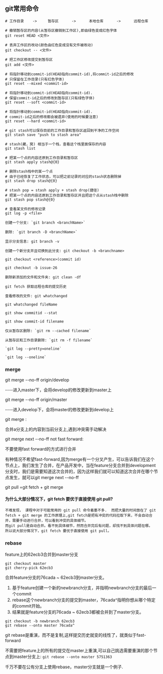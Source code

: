 ## git常用命令

```shell
# 工作目录    ->     暂存区      ->      本地仓库      ->      远程仓库

# 撤销暂存区的内容(从暂存区撤销到工作区),即由绿色变成红色字体
git reset HEAD <文件>

# 丢弃工作区的改动(颜色由红色变成没有文件被改动)
git checkout -- <文件>

# 把工作区修改提交到暂存区
git add <文件>

# 将指针移动到commit-id(HEAD指向commit-id),将commit-id之后的修改
# 只保留在工作目录(只有红色字体)
git reset --mixed <commit-id>

# 将指针移动到commit-id(HEAD指向commit-id).
# 保留commit-id之后的修改到暂存区(只有绿色字体)
git reset --soft <commit-id>

# 将指针移动到commit-id(HEAD指向commit-id).
# commit-id之后的修改都会被遗弃(使用的时候要注意)
git reset --hard <commit-id>

# git stash可以保存目前的工作目录和暂存区返回到干净的工作空间
git stash save "push to stash area"

# stash(藏，窝) 相当于一个栈，查看这个栈里面保存的内容
git stash list

# 把某一个点的内容还原到工作目录和暂存区
git stash apply stash@{0}

# 删除stash栈中的某一个点
# 由于已经恢复了工作状态，可以把之前记录的对应的stash状态删除掉
git stash drop stash@{0}

# stash pop = stash apply + stash drop(捷径)
# 把某一个点的内容还原到工作目录和暂存区并且把这个点从stash栈中删除
git stash pop stash@{0}

# 查看某文件的修改记录
git log -p <file>

创建一个分支: `git branch <branchName>`

删除: `git branch -D <branchName>`

显示分支信息: git branch -v

创建一个新分支并且切换到此分支: git checkout -b <branchname>

git checkout <reference>(commit id)

git checkout -b issue-26

删除新添加的文件和文件夹: git clean -df

git fetch 获取远程仓库的提交历史

查看修改的文件: git whatchanged

git whatchanged fileName

git show commitid --stat

git show commit-id filename

仅从暂存区删除: `git rm --cached filename`

从暂存区和工作目录删除: `git rm -f filename`

`git log --pretty=oneline`

`git log --oneline`
```

### merge

git merge --no-ff origin/develop

----进入master下，会将develop的修改更新到master上

git merge --no-ff origin/master

----进入develop下，会将master的修改更新到develop上

git merge <branch a>:

合并a分支上的内容到当前分支上,遇到冲突需手动解决

git merge next --no-ff not fast forward:

不要使用fast forward的方式进行合并

有种情况不希望fast-forward,因为merge有一个分叉产生，可以告诉我们在这个节点上，我们发生了合并，在产品开发中，当在feature分支合并到development分支时，我们是需要知道这次合并的，因为这样我们就可以知道这次合并在哪个节点发生，就可以git merge next --no-ff

git pull =git fetch + git merge

#### 为什么大部分情况下，git fetch 要优于直接使用 git pull?

    不难发现， 课程中对于可能常用的 git pull 命令着墨不多.  而把大量的时间放在了 git fetch + git merge 的工作原理上,git fetch是把有冲突的代码拉取下来，不会自动合并，需要手动进行合并，可以看到冲突的具体细节。
    而git pull是自动合并。看不到具体细节，然而合并完后有问题，却找不到具体问题在哪。
    所以说大部分情况下，git fetch 要优于直接使用 git pull。

### rebase

feature上的62ecb3合并到master分支

```shell
git checkout master
git cherry-pick 62ecb3
```

合并feature分支的76cada ~ 62ecb3到master分支。

1. 基于feature创建一个新的newbranch分支，并指明newbranch分支的最后一个commit
2. rebase这个newbranch分支的提交到master，76cada^指明你想从哪个特定的commit开始。
3. 结果就是feature分支的76cada ~ 62ecb3都被合并到了master分支。

```shell
git checkout -b newbranch 62ecb3
git rebase --onto master 76cada^
```

git rebase是重演，而不是复制,这样提交历史就变的线性了，就类似于fast-forward

不需要把feature上的所有的提交在master上重演,可以自己挑选需要重演的那个节点到master分支上: `git rebase --onto master 5751363`

千万不要在公有分支上使用rebase，master分支就是一个例子.
